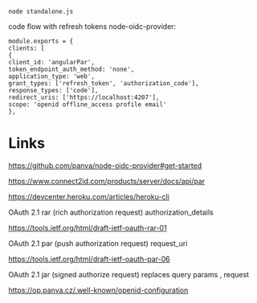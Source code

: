 ```
node standalone.js
```

code flow with refresh tokens node-oidc-provider:

```
module.exports = {
clients: [
{
client_id: 'angularPar',
token_endpoint_auth_method: 'none',
application_type: 'web',
grant_types: ['refresh_token', 'authorization_code'],
response_types: ['code'],
redirect_uris: ['https://localhost:4207'],
scope: 'openid offline_access profile email'
},
```

# Links

https://github.com/panva/node-oidc-provider#get-started

https://www.connect2id.com/products/server/docs/api/par

https://devcenter.heroku.com/articles/heroku-cli

OAuth 2.1 rar (rich authorization request) authorization_details

https://tools.ietf.org/html/draft-ietf-oauth-rar-01

OAuth 2.1 par (push authorization request) request_uri

https://tools.ietf.org/html/draft-ietf-oauth-par-06

OAuth 2.1 jar (signed authorize request) replaces query params , request

https://op.panva.cz/.well-known/openid-configuration
